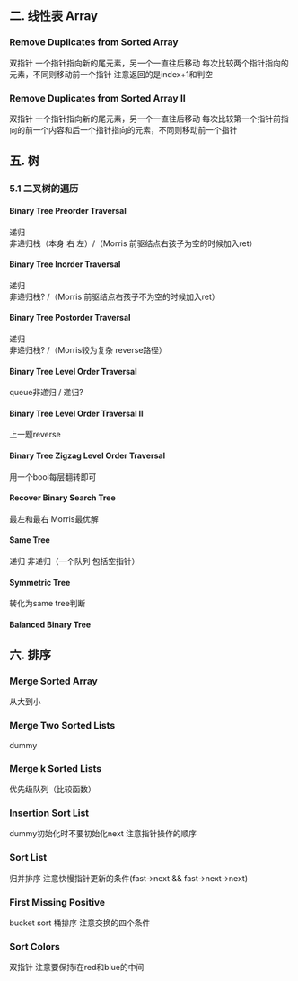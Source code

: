 ## 二. 线性表 Array
### Remove Duplicates from Sorted Array
双指针 一个指针指向新的尾元素，另一个一直往后移动 
每次比较两个指针指向的元素，不同则移动前一个指针
注意返回的是index+1和判空
### Remove Duplicates from Sorted Array II
双指针 一个指针指向新的尾元素，另一个一直往后移动 
每次比较第一个指针前指向的前一个内容和后一个指针指向的元素，不同则移动前一个指针  
  
## 五. 树
### 5.1 二叉树的遍历
#### Binary Tree Preorder Traversal
递归   
非递归栈（本身 右 左）/（Morris 前驱结点右孩子为空的时候加入ret）  
#### Binary Tree Inorder Traversal
递归   
非递归栈? /（Morris 前驱结点右孩子不为空的时候加入ret）  
#### Binary Tree Postorder Traversal
递归   
非递归栈? /（Morris较为复杂 reverse路径）
#### Binary Tree Level Order Traversal
queue非递归 / 递归?  
#### Binary Tree Level Order Traversal II
上一题reverse  
#### Binary Tree Zigzag Level Order Traversal
用一个bool每层翻转即可  
#### Recover Binary Search Tree
最左和最右 Morris最优解  
#### Same Tree
递归 非递归（一个队列 包括空指针）  
#### Symmetric Tree
转化为same tree判断  
#### Balanced Binary Tree




## 六. 排序
### Merge Sorted Array
从大到小  
### Merge Two Sorted Lists
dummy  
### Merge k Sorted Lists
优先级队列（比较函数）  
### Insertion Sort List
dummy初始化时不要初始化next 注意指针操作的顺序  
### Sort List
归并排序 注意快慢指针更新的条件(fast->next && fast->next->next)  
### First Missing Positive
bucket sort 桶排序 注意交换的四个条件  
### Sort Colors
双指针 注意要保持i在red和blue的中间  
